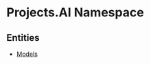 ﻿---
uid: Projects.AI
---
# Projects.AI Namespace

## Entities
- [Models](Projects.AI.Models.md)  

